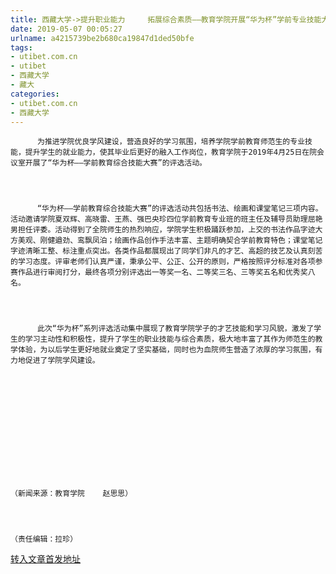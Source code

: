```yaml
---
title: 西藏大学->提升职业能力     拓展综合素质——教育学院开展“华为杯”学前专业技能大赛 | utibet.com.cn
date: 2019-05-07 00:05:27
urlname: a4215739be2b680ca19847d1ded50bfe
tags: 
- utibet.com.cn
- utibet
- 西藏大学
- 藏大
categories:
- utibet.com.cn
- 西藏大学
---
```




	      为推进学院优良学风建设，营造良好的学习氛围，培养学院学前教育师范生的专业技能，提升学生的就业能力，使其毕业后更好的融入工作岗位，教育学院于2019年4月25日在院会议室开展了“华为杯——学前教育综合技能大赛”的评选活动。



	      “华为杯——学前教育综合技能大赛”的评选活动共包括书法、绘画和课堂笔记三项内容。活动邀请学院夏双辉、高晓雷、王燕、强巴央珍四位学前教育专业班的班主任及辅导员助理屈艳男担任评委。活动得到了全院师生的热烈响应，学院学生积极踊跃参加，上交的书法作品字迹大方美观、刚健遒劲、鸾飘凤泊；绘画作品创作手法丰富、主题明确契合学前教育特色；课堂笔记字迹清晰工整、标注重点突出。各类作品都展现出了同学们非凡的才艺、高超的技艺及认真刻苦的学习态度。评审老师们认真严谨，秉承公平、公正、公开的原则，严格按照评分标准对各项参赛作品进行审阅打分，最终各项分别评选出一等奖一名、二等奖三名、三等奖五名和优秀奖八名。



	      此次“华为杯”系列评选活动集中展现了教育学院学子的才艺技能和学习风貌，激发了学生的学习主动性和积极性，提升了学生的职业技能与综合素质，极大地丰富了其作为师范生的教学体验，为以后学生更好地就业奠定了坚实基础，同时也为血院师生营造了浓厚的学习氛围，有力地促进了学院学风建设。



	



	 



	（新闻来源：教育学院    赵思思）



	（责任编辑：拉珍）

[转入文章首发地址](http://www.utibet.edu.cn/news/article_3_5_14899.html)